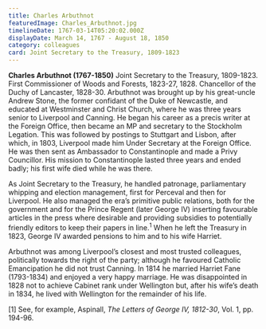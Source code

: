 ```yaml
---
title: Charles Arbuthnot
featuredImage: Charles_Arbuthnot.jpg
timelineDate: 1767-03-14T05:20:02.000Z
displayDate: March 14, 1767 - August 18, 1850
category: colleagues
card: Joint Secretary to the Treasury, 1809-1823
---
```


**Charles Arbuthnot (1767-1850)** Joint Secretary to the Treasury, 1809-1823. First Commissioner of Woods and Forests, 1823-27, 1828. Chancellor of the Duchy of Lancaster, 1828-30. Arbuthnot was brought up by his great-uncle Andrew Stone, the former confidant of the Duke of Newcastle, and educated at Westminster and Christ Church, where he was three years senior to Liverpool and Canning. He began his career as a precis writer at the Foreign Office, then became an MP and secretary to the Stockholm Legation. This was followed by postings to Stuttgart and Lisbon, after which, in 1803, Liverpool made him Under Secretary at the Foreign Office. He was then sent as Ambassador to Constantinople and made a Privy Councillor. His mission to Constantinople lasted three years and ended badly; his first wife died while he was there.

As Joint Secretary to the Treasury, he handled patronage, parliamentary whipping and election management, first for Perceval and then for Liverpool. He also managed the era’s primitive public relations, both for the government and for the Prince Regent (later George IV) inserting favourable articles in the press where desirable and providing subsidies to potentially friendly editors to keep their papers in line.<sup>1</sup> When he left the Treasury in 1823, George IV awarded pensions to him and to his wife Harriet.

Arbuthnot was among Liverpool’s closest and most trusted colleagues, politically towards the right of the party; although he favoured Catholic Emancipation he did not trust Canning. In 1814 he married Harriet Fane (1793-1834) and enjoyed a very happy marriage. He was disappointed in 1828 not to achieve Cabinet rank under Wellington but, after his wife’s death in 1834, he lived with Wellington for the remainder of his life.

\[1] See, for example, Aspinall, _The Letters of George IV, 1812-30_, Vol. 1, pp. 194-96.
